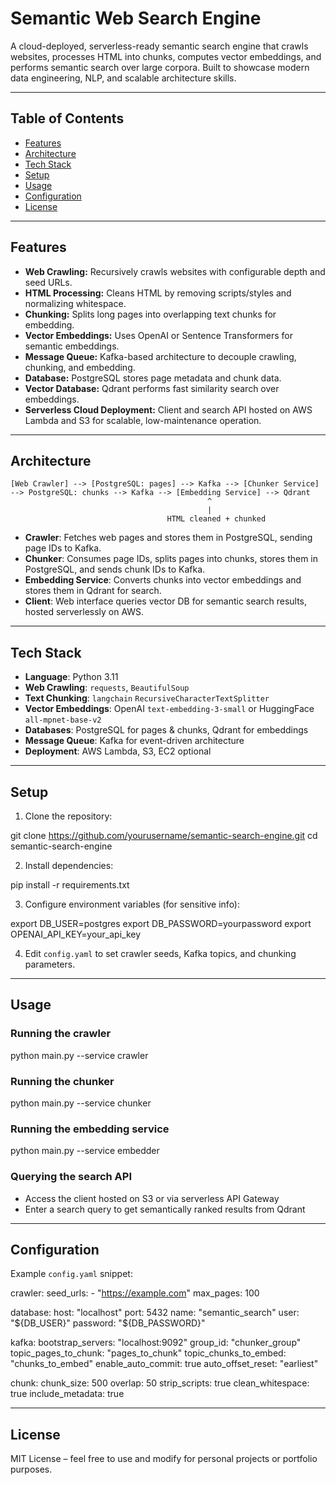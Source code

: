 # Semantic Web Search Engine

A cloud-deployed, serverless-ready semantic search engine that crawls websites, processes HTML into chunks, computes vector embeddings, and performs semantic search over large corpora. Built to showcase modern data engineering, NLP, and scalable architecture skills.

---

## Table of Contents

- [Features](#features)  
- [Architecture](#architecture)  
- [Tech Stack](#tech-stack)  
- [Setup](#setup)  
- [Usage](#usage)  
- [Configuration](#configuration)  
- [License](#license)  

---

## Features

- **Web Crawling:** Recursively crawls websites with configurable depth and seed URLs.  
- **HTML Processing:** Cleans HTML by removing scripts/styles and normalizing whitespace.  
- **Chunking:** Splits long pages into overlapping text chunks for embedding.  
- **Vector Embeddings:** Uses OpenAI or Sentence Transformers for semantic embeddings.  
- **Message Queue:** Kafka-based architecture to decouple crawling, chunking, and embedding.  
- **Database:** PostgreSQL stores page metadata and chunk data.  
- **Vector Database:** Qdrant performs fast similarity search over embeddings.  
- **Serverless Cloud Deployment:** Client and search API hosted on AWS Lambda and S3 for scalable, low-maintenance operation.

---

## Architecture

```
[Web Crawler] --> [PostgreSQL: pages] --> Kafka --> [Chunker Service] --> PostgreSQL: chunks --> Kafka --> [Embedding Service] --> Qdrant
                                            ^
                                            |
                                   HTML cleaned + chunked
```
- **Crawler**: Fetches web pages and stores them in PostgreSQL, sending page IDs to Kafka.  
- **Chunker**: Consumes page IDs, splits pages into chunks, stores them in PostgreSQL, and sends chunk IDs to Kafka.  
- **Embedding Service**: Converts chunks into vector embeddings and stores them in Qdrant for search.  
- **Client**: Web interface queries vector DB for semantic search results, hosted serverlessly on AWS.

---

## Tech Stack

- **Language**: Python 3.11  
- **Web Crawling**: `requests`, `BeautifulSoup`  
- **Text Chunking**: `langchain` `RecursiveCharacterTextSplitter`  
- **Vector Embeddings**: OpenAI `text-embedding-3-small` or HuggingFace `all-mpnet-base-v2`  
- **Databases**: PostgreSQL for pages & chunks, Qdrant for embeddings  
- **Message Queue**: Kafka for event-driven architecture  
- **Deployment**: AWS Lambda, S3, EC2 optional  

---

## Setup

1. Clone the repository:

git clone https://github.com/yourusername/semantic-search-engine.git
cd semantic-search-engine

2. Install dependencies:

pip install -r requirements.txt

3. Configure environment variables (for sensitive info):

export DB_USER=postgres
export DB_PASSWORD=yourpassword
export OPENAI_API_KEY=your_api_key

4. Edit `config.yaml` to set crawler seeds, Kafka topics, and chunking parameters.

---

## Usage

### Running the crawler

python main.py --service crawler

### Running the chunker

python main.py --service chunker

### Running the embedding service

python main.py --service embedder

### Querying the search API

- Access the client hosted on S3 or via serverless API Gateway  
- Enter a search query to get semantically ranked results from Qdrant

---

## Configuration

Example `config.yaml` snippet:

crawler:
  seed_urls:
    - "https://example.com"
  max_pages: 100

database:
  host: "localhost"
  port: 5432
  name: "semantic_search"
  user: "${DB_USER}"
  password: "${DB_PASSWORD}"

kafka:
  bootstrap_servers: "localhost:9092"
  group_id: "chunker_group"
  topic_pages_to_chunk: "pages_to_chunk"
  topic_chunks_to_embed: "chunks_to_embed"
  enable_auto_commit: true
  auto_offset_reset: "earliest"

chunk:
  chunk_size: 500
  overlap: 50
  strip_scripts: true
  clean_whitespace: true
  include_metadata: true

---

## License

MIT License – feel free to use and modify for personal projects or portfolio purposes.
